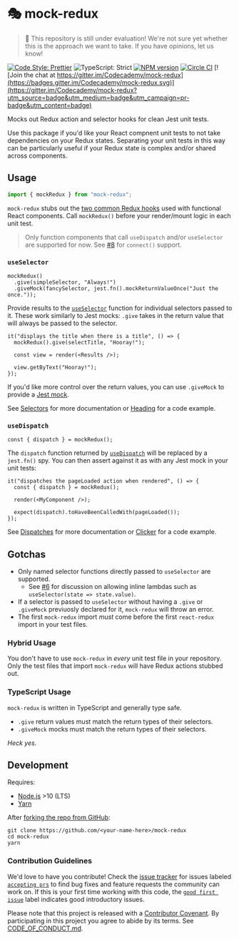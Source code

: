 # 🎭 mock-redux

> 🚧 This repository is still under evaluation!
> We're not sure yet whether this is the approach we want to take.
> If you have opinions, let us know!

[![Code Style: Prettier](https://img.shields.io/badge/code_style-prettier-brightgreen.svg)](https://prettier.io)
![TypeScript: Strict](https://img.shields.io/badge/typescript-strict-brightgreen.svg)
[![NPM version](https://badge.fury.io/js/mock-redux.svg)](http://badge.fury.io/js/mock-redux)
[![Circle CI](https://img.shields.io/circleci/build/github/Codecademy/mock-redux.svg)](https://circleci.com/gh/Codecademy/mock-redux)
[![Join the chat at https://gitter.im/Codecademy/mock-redux](https://badges.gitter.im/Codecademy/mock-redux.svg)](https://gitter.im/Codecademy/mock-redux?utm_source=badge&utm_medium=badge&utm_campaign=pr-badge&utm_content=badge)

Mocks out Redux action and selector hooks for clean Jest unit tests.

Use this package if you'd like your React compnent unit tests to not take dependencies on your Redux states.
Separating your unit tests in this way can be particularly useful if your Redux state is complex and/or shared across components.

## Usage

```js
import { mockRedux } from "mock-redux";
```

`mock-redux` stubs out the [two common Redux hooks](https://react-redux.js.org/api/hooks) used with functional React components.
Call `mockRedux()` before your render/mount logic in each unit test.

> Only function components that call `useDispatch` and/or `useSelector` are supported for now.
> See [#8](https://github.com/Codecademy/mock-redux/issues/8) for `connect()` support.

### `useSelector`

```tsx
mockRedux()
  .give(simpleSelector, "Always!")
  .giveMock(fancySelector, jest.fn().mockReturnValueOnce("Just the once."));
```

Provide results to the [`useSelector`](https://react-redux.js.org/api/hooks#useselector) function for individual selectors passed to it.
These work similarly to Jest mocks: `.give` takes in the return value that will always be passed to the selector.

```tsx
it("displays the title when there is a title", () => {
  mockRedux().give(selectTitle, "Hooray!");

  const view = render(<Results />);

  view.getByText("Hooray!");
});
```

If you'd like more control over the return values, you can use `.giveMock` to provide a [Jest mock](https://jestjs.io/docs/en/mock-functions.html).

See [Selectors](./docs/Selectors.md) for more documentation or [Heading](./docs/examples/Heading/Heading.test.tsx) for a code example.

### `useDispatch`

```tsx
const { dispatch } = mockRedux();
```

The `dispatch` function returned by [`useDispatch`](https://react-redux.js.org/api/hooks#usedispatch) will be replaced by a `jest.fn()` spy.
You can then assert against it as with any Jest mock in your unit tests:

```tsx
it("dispatches the pageLoaded action when rendered", () => {
  const { dispatch } = mockRedux();

  render(<MyComponent />);

  expect(dispatch).toHaveBeenCalledWith(pageLoaded());
});
```

See [Dispatches](./docs/Dispatches.md) for more documentation or [Clicker](./docs/examples/Clicker/Clicker.test.tsx) for a code example.

## Gotchas

- Only named selector functions directly passed to `useSelector` are supported.
  - See [#6](https://github.com/Codecademy/mock-redux/issues/6) for discussion on allowing inline lambdas such as `useSelector(state => state.value)`.
- If a selector is passed to `useSelector` without having a `.give` or `.giveMock` previuosly declared for it, `mock-redux` will throw an error.
- The first `mock-redux` import _must_ come before the first `react-redux` import in your test files.

### Hybrid Usage

You don't have to use `mock-redux` in _every_ unit test file in your repository.
Only the test files that import `mock-redux` will have Redux actions stubbed out.

### TypeScript Usage

`mock-redux` is written in TypeScript and generally type safe.

- `.give` return values must match the return types of their selectors.
- `.giveMock` mocks must match the return types of their selectors.

_Heck yes._

## Development

Requires:

- [Node.js](https://nodejs.org) >10 (LTS)
- [Yarn](https://yarnpkg.com/en)

After [forking the repo from GitHub](https://help.github.com/articles/fork-a-repo):

```
git clone https://github.com/<your-name-here>/mock-redux
cd mock-redux
yarn
```

### Contribution Guidelines

We'd love to have you contribute!
Check the [issue tracker](https://github.com/Codecademy/mock-redux/issues) for issues labeled [`accepting prs`](https://github.com/Codecademy/mock-redux/issues?utf8=%E2%9C%93&q=is%3Aissue+is%3Aopen+label%3A%22accepting+prs%22) to find bug fixes and feature requests the community can work on.
If this is your first time working with this code, the [`good first issue`](https://github.com/Codecademy/mock-redux/issues?utf8=%E2%9C%93&q=is%3Aissue+is%3Aopen+label%3A%22good+first+issue%22+) label indicates good introductory issues.

Please note that this project is released with a [Contributor Covenant](https://www.contributor-covenant.org).
By participating in this project you agree to abide by its terms.
See [CODE_OF_CONDUCT.md](./CODE_OF_CONDUCT.md).
